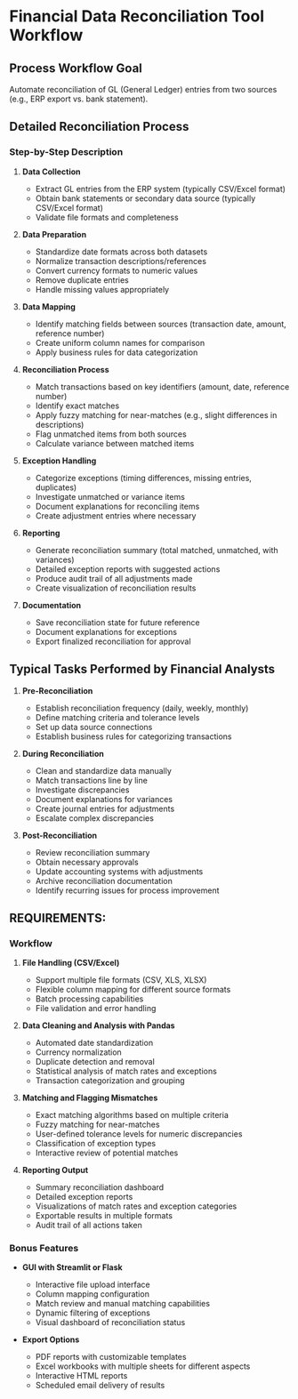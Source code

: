 # Financial Data Reconciliation Tool Workflow

## Process Workflow Goal
Automate reconciliation of GL (General Ledger) entries from two sources (e.g., ERP export vs. bank statement).

## Detailed Reconciliation Process

### Step-by-Step Description
1. **Data Collection**
   - Extract GL entries from the ERP system (typically CSV/Excel format)
   - Obtain bank statements or secondary data source (typically CSV/Excel format)
   - Validate file formats and completeness

2. **Data Preparation**
   - Standardize date formats across both datasets
   - Normalize transaction descriptions/references
   - Convert currency formats to numeric values
   - Remove duplicate entries
   - Handle missing values appropriately

3. **Data Mapping**
   - Identify matching fields between sources (transaction date, amount, reference number)
   - Create uniform column names for comparison
   - Apply business rules for data categorization

4. **Reconciliation Process**
   - Match transactions based on key identifiers (amount, date, reference number)
   - Identify exact matches
   - Apply fuzzy matching for near-matches (e.g., slight differences in descriptions)
   - Flag unmatched items from both sources
   - Calculate variance between matched items

5. **Exception Handling**
   - Categorize exceptions (timing differences, missing entries, duplicates)
   - Investigate unmatched or variance items
   - Document explanations for reconciling items
   - Create adjustment entries where necessary

6. **Reporting**
   - Generate reconciliation summary (total matched, unmatched, with variances)
   - Detailed exception reports with suggested actions
   - Produce audit trail of all adjustments made
   - Create visualization of reconciliation results

7. **Documentation**
   - Save reconciliation state for future reference
   - Document explanations for exceptions
   - Export finalized reconciliation for approval

## Typical Tasks Performed by Financial Analysts

1. **Pre-Reconciliation**
   - Establish reconciliation frequency (daily, weekly, monthly)
   - Define matching criteria and tolerance levels
   - Set up data source connections
   - Establish business rules for categorizing transactions

2. **During Reconciliation**
   - Clean and standardize data manually
   - Match transactions line by line
   - Investigate discrepancies
   - Document explanations for variances
   - Create journal entries for adjustments
   - Escalate complex discrepancies

3. **Post-Reconciliation**
   - Review reconciliation summary
   - Obtain necessary approvals
   - Update accounting systems with adjustments
   - Archive reconciliation documentation
   - Identify recurring issues for process improvement

## REQUIREMENTS: 

### Workflow
1. **File Handling (CSV/Excel)**
   - Support multiple file formats (CSV, XLS, XLSX)
   - Flexible column mapping for different source formats
   - Batch processing capabilities
   - File validation and error handling

2. **Data Cleaning and Analysis with Pandas**
   - Automated date standardization
   - Currency normalization
   - Duplicate detection and removal
   - Statistical analysis of match rates and exceptions
   - Transaction categorization and grouping

3. **Matching and Flagging Mismatches**
   - Exact matching algorithms based on multiple criteria
   - Fuzzy matching for near-matches
   - User-defined tolerance levels for numeric discrepancies
   - Classification of exception types
   - Interactive review of potential matches

4. **Reporting Output**
   - Summary reconciliation dashboard
   - Detailed exception reports
   - Visualizations of match rates and exception categories
   - Exportable results in multiple formats
   - Audit trail of all actions taken

### Bonus Features
- **GUI with Streamlit or Flask**
  - Interactive file upload interface
  - Column mapping configuration
  - Match review and manual matching capabilities
  - Dynamic filtering of exceptions
  - Visual dashboard of reconciliation status

- **Export Options**
  - PDF reports with customizable templates
  - Excel workbooks with multiple sheets for different aspects
  - Interactive HTML reports
  - Scheduled email delivery of results
